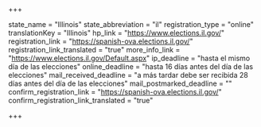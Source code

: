 +++

state_name = "Illinois"
state_abbreviation = "il"
registration_type = "online"
translationKey = "Illinois"
hp_link = "https://www.elections.il.gov/"
registration_link = "https://spanish-ova.elections.il.gov/"
registration_link_translated = "true"
more_info_link = "https://www.elections.il.gov/Default.aspx"
ip_deadline = "hasta el mismo día de las elecciones"
online_deadline = "hasta 16 días antes del día de las elecciones"
mail_received_deadline = "a más tardar debe ser recibida 28 días antes del día de las elecciones"
mail_postmarked_deadline = ""
confirm_registration_link = "https://spanish-ova.elections.il.gov/"
confirm_registration_link_translated = "true"

+++